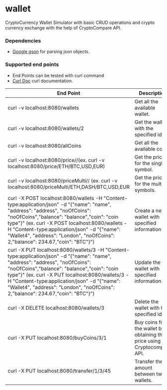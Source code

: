 # wallet
CryptoCurrency Wallet Simulator with basic CRUD operations and crypto currency exchange with the help of CryptoCompare API.

### Dependencies
* [Google gson](https://github.com/google/gson) for parsing json objects.

### Supported end points
* End Points can be tested with curl command
* [Curl Doc](https://gist.github.com/subfuzion/08c5d85437d5d4f00e58) curl documentation.

|End Point|Description|
|---|---|
|curl -v localhost:8080/wallets|Get all the available wallet.|
|curl -v localhost:8080/wallets/2|Get the wallet with the specified id.|
|curl -v localhost:8080/allCoins|Get all the available coins.|
|curl -v localhost:8080/price/<fsym>/<tsyms>(ex. curl -v localhost:8080/price/ETH/BTC,USD,EUR)|Get the price for the single symbol.|
|curl -v localhost:8080/priceMulti/<fsyms>/<tsyms> (ex. curl -v localhost:8080/priceMulti/ETH,DASH/BTC,USD,EUR|Get the price for the multiple symbols.|
|curl -X POST localhost:8080/wallets -H "Content-type:application/json" -d "{\"name\": \"name\", \"address\": \"address\", \"noOfCoins\": \"noOfCoins\",\"balance\": \"balance\",\"coin\": \"coin type\"}" (ex. curl -X POST localhost:8080/wallets -H "Content-type:application/json" -d "{\"name\": \"Wallet4\", \"address\": \"London\", \"noOfCoins\": 2,\"balance\": 234.67,\"coin\": \"BTC\"}")|Create a new wallet with specified information|
|curl -X PUT localhost:8080/wallets/3 -H "Content-type:application/json" -d "{\"name\": \"name\", \"address\": \"address\", \"noOfCoins\": \"noOfCoins\",\"balance\": \"balance\",\"coin\": \"coin type\"}" (ex. curl -X PUT localhost:8080/wallets/3 -H "Content-type:application/json" -d "{\"name\": \"Wallet4\", \"address\": \"London\", \"noOfCoins\": 2,\"balance\": 234.67,\"coin\": \"BTC\"}")|Update the wallet with specified information.|
|curl -X DELETE localhost:8080/wallets/3|Delete the wallet with the specified id.|
|curl -X PUT localhost:8080/buyCoins/3/1|Buy coins for the wallet by obtaining the price using the Cryptocompare API.|
|curl -X PUT localhost:8080/transfer/1/3/45|Transfer the amount between two wallets.|
